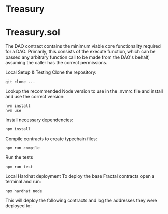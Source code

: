 # Treasury

# Treasury.sol
The DAO contract contains the minimum viable core functionality required for a DAO. Primarily, this consists of the execute function, which can be passed any arbitrary function call to be made from the DAO's behalf, assuming the caller has the correct permissions.

Local Setup & Testing
Clone the repository:
```shell
git clone ...
```

Lookup the recommended Node version to use in the .nvmrc file and install and use the correct version:
```shell
nvm install 
nvm use
```
Install necessary dependencies:
```shell
npm install
```

Compile contracts to create typechain files:
```shell
npm run compile
```

Run the tests
```shell
npm run test
```

Local Hardhat deployment
To deploy the base Fractal contracts open a terminal and run:
```shell
npx hardhat node
```
This will deploy the following contracts and log the addresses they were deployed to:
